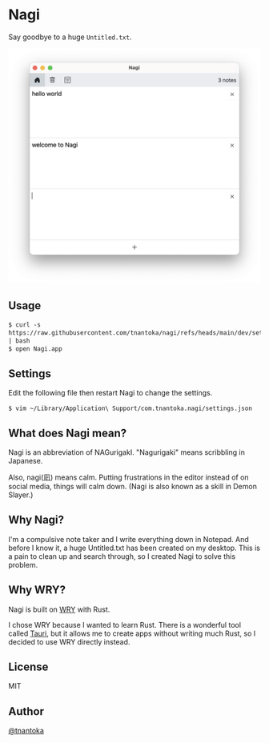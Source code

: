 # Nagi

Say goodbye to a huge `Untitled.txt`.

![](/dev/screenshot.png)

## Usage

```
$ curl -s https://raw.githubusercontent.com/tnantoka/nagi/refs/heads/main/dev/setup.sh | bash
$ open Nagi.app
```

## Settings

Edit the following file then restart Nagi to change the settings.

```
$ vim ~/Library/Application\ Support/com.tnantoka.nagi/settings.json 
```

## What does Nagi mean?

Nagi is an abbreviation of NAGurigakI.
"Nagurigaki" means scribbling in Japanese.

Also, nagi(凪) means calm.
Putting frustrations in the editor instead of on social media, things will calm down.
(Nagi is also known as a skill in Demon Slayer.)

## Why Nagi?

I'm a compulsive note taker and I write everything down in Notepad. And before I know it, a huge Untitled.txt has been created on my desktop.
This is a pain to clean up and search through, so I created Nagi to solve this problem.

## Why WRY?

Nagi is built on [WRY](https://github.com/tauri-apps/wry) with Rust.

I chose WRY because I wanted to learn Rust.
There is a wonderful tool called [Tauri](https://github.com/tauri-apps/tauri), but it allows me to create apps without writing much Rust, so I decided to use WRY directly instead.

## License

MIT

## Author

[@tnantoka](https://x.com/tnantoka)
